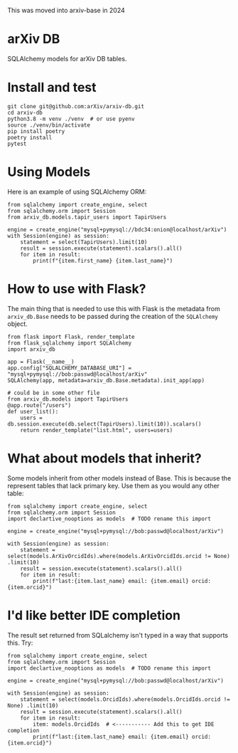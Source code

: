 This was moved into arxiv-base in 2024

# arXiv DB

SQLAlchemy models for arXiv DB tables.

# Install and test

    git clone git@github.com:arXiv/arxiv-db.git
    cd arxiv-db
    python3.8 -m venv ./venv  # or use pyenv
    source ./venv/bin/activate
    pip install poetry
    poetry install
    pytest

# Using Models

Here is an example of using SQLAlchemy ORM:

    from sqlalchemy import create_engine, select
    from sqlalchemy.orm import Session
    from arxiv_db.models.tapir_users import TapirUsers

    engine = create_engine("mysql+pymysql://bdc34:onion@localhost/arXiv")
    with Session(engine) as session:
        statement = select(TapirUsers).limit(10)
        result = session.execute(statement).scalars().all()
        for item in result:
            print(f"{item.first_name} {item.last_name}")

# How to use with Flask?

The main thing that is needed to use this with Flask is the metadata
from `arxiv_db.Base` needs to be passed during the creation of the
`SQLAlchemy` object.

    from flask import Flask, render_template
    from flask_sqlalchemy import SQLAlchemy
    import arxiv_db

    app = Flask(__name__)
    app.config["SQLALCHEMY_DATABASE_URI"] = "mysql+pymysql://bob:passwd@localhost/arXiv"
    SQLAlchemy(app, metadata=arxiv_db.Base.metadata).init_app(app)

    # could be in some other file
    from arxiv_db.models import TapirUsers
    @app.route("/users")
    def user_list():
        users = db.session.execute(db.select(TapirUsers).limit(10)).scalars()
        return render_template("list.html", users=users)

# What about models that inherit?

Some models inherit from other models instead of Base. This is because
the represent tables that lack primary key. Use them as you would any
other table:

    from sqlalchemy import create_engine, select
    from sqlalchemy.orm import Session
    import declartive_nooptions as models  # TODO rename this import
    
    engine = create_engine("mysql+pymysql://bob:passwd@localhost/arXiv")

    with Session(engine) as session:
        statement = select(models.ArXivOrcidIds).where(models.ArXivOrcidIds.orcid != None) .limit(10)
        result = session.execute(statement).scalars().all()
        for item in result:
            print(f"last:{item.last_name} email: {item.email} orcid:{item.orcid}")
            
            
# I'd like better IDE completion
The result set returned from SQLalchemy isn't typed in a way that supports this.
Try:

    from sqlalchemy import create_engine, select
    from sqlalchemy.orm import Session
    import declartive_nooptions as models  # TODO rename this import
    
    engine = create_engine("mysql+pymysql://bob:passwd@localhost/arXiv")

    with Session(engine) as session:
        statement = select(models.OrcidIds).where(models.OrcidIds.orcid != None) .limit(10)
        result = session.execute(statement).scalars().all()
        for item in result:
            item: models.OrcidIds  # <----------- Add this to get IDE completion
            print(f"last:{item.last_name} email: {item.email} orcid:{item.orcid}") 
   
